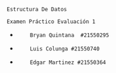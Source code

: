 
`Estructura De Datos`

`Examen Práctico Evaluación 1`
 *         Bryan Quintana  #21550295
 *         Luis Colunga #21550740
 *         Edgar Martinez #21550364


